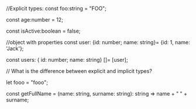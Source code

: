 //Explicit types:
const foo:string = "FOO";

const age:number = 12;

const isActive:boolean = false;

//object with properties
const user: {id: number; name: string}= {id: 1, name: 'Jack'};

const users: { id: number; name: string} []= [user];

// What is the difference between explicit and implicit types?

let fooo = "fooo";

const getFullName = (name: string, surname: string): string => 
  name + " " + surname;
